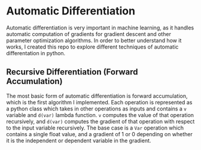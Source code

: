 # Automatic Differentiation

Automatic differentiation is very important in machine learning, as it handles automatic computation of gradients for gradient descent and other parameter optimization algorithms. In order to better understand how it works, I created this repo to explore different techniques of automatic differentation in python.

## Recursive Differentiation (Forward Accumulation)
The most basic form of automatic differentiation is forward accumulation, which is the first algorithm I implemented. Each operation is represented as a python class which takes in other operations as inputs and contains a `v` variable and `d(var)` lambda function. `v` computes the value of that operation recursively, and `d(var)` computes the gradient of that operation with respect to the input variable recursively. The base case is a `Var` operation which contains a single float value, and a gradient of 1 or 0 depending on whether it is the independent or dependent variable in the gradient. 